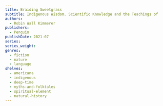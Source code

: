 ```yaml
---
title: Braiding Sweetgrass
subtitle: Indigenous Wisdom, Scientific Knowledge and the Teachings of Plants
authors:
  - Robin Wall Kimmerer
publishers:
  - Penguin
publishDate: 2021-07
series: 
series_weight: 
genres:
  - fiction
  - nature
  - language
shelves:
  - americana
  - indigenous
  - deep-time
  - myths-and-folktales
  - spiritual-element
  - natural-history
---
```

